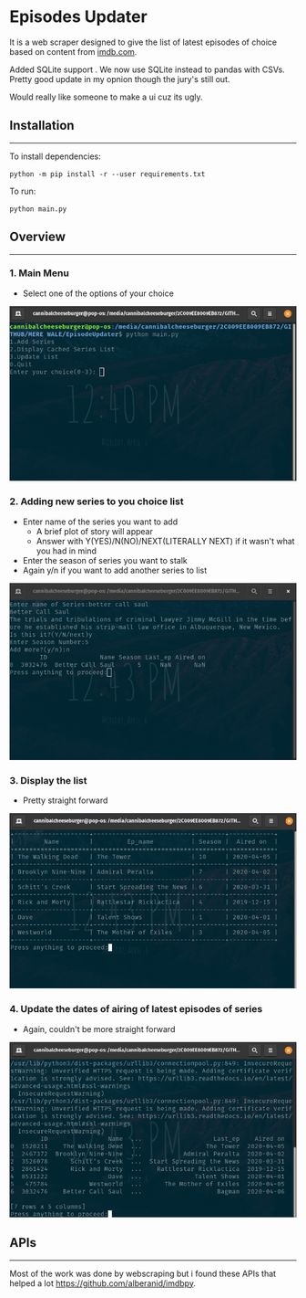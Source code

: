 # Episodes Updater

It is a web scraper designed to give the list of latest episodes of choice based on content from <a href="https://www.imdb.com/">imdb.com</a>.

Added SQLite support . We now use SQLite instead to pandas with CSVs. Pretty good update in my opnion though the jury's still out.

Would really like someone to make a ui cuz its ugly.

## Installation
---
To install dependencies:

```
python -m pip install -r --user requirements.txt
```
To run:

```
python main.py
```

##  Overview 
---
### 1. Main Menu
 - Select one of the options of your choice
  <img src="./img/main.png" alt="snippet of main menu">

### 2. Adding new series to you choice list
 - Enter name of the series you want to add
   - A brief plot of story will appear
   - Answer with Y(YES)/N(NO)/NEXT(LITERALLY NEXT) if it wasn't what you had in mind
 - Enter the season of series you want to stalk
 - Again y/n if you want to add another series to list   

<img src="./img/Add.png" alt="snippet of adding entries">

### 3. Display the list 
 - Pretty straight forward

<img src="./img/Display.png" alt="snippet of display screen">

### 4. Update the dates of airing of latest episodes of series
 - Again, couldn't be more straight forward

<img src="./img/Update.png" alt="snippet of update">

## APIs
---
Most of the work was done by webscraping but i found these APIs that helped a lot <a href="https://github.com/alberanid/imdbpy">https://github.com/alberanid/imdbpy</a>.
